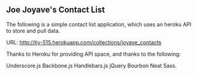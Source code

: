## Joe Joyave's Contact List
The following is a simple contact list application, which uses an heroku API to store and pull data.

URL: http://tiy-515.herokuapp.com/collections/joyave_contacts

Thanks to Heroku for providing API space, and thanks to the following:

Underscore.js
Backbone.js
Handlebars.js
jQuery
Bourbon
Neat
Sass.
